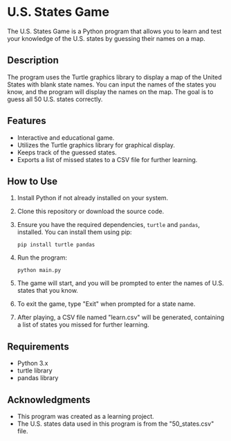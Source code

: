 # U.S. States Game

The U.S. States Game is a Python program that allows you to learn and test your knowledge of the U.S. states by guessing their names on a map.

## Description

The program uses the Turtle graphics library to display a map of the United States with blank state names. You can input the names of the states you know, and the program will display the names on the map. The goal is to guess all 50 U.S. states correctly.

## Features

- Interactive and educational game.
- Utilizes the Turtle graphics library for graphical display.
- Keeps track of the guessed states.
- Exports a list of missed states to a CSV file for further learning.

## How to Use

1. Install Python if not already installed on your system.

2. Clone this repository or download the source code.

3. Ensure you have the required dependencies, `turtle` and `pandas`, installed. You can install them using pip:

   ```
   pip install turtle pandas
   ```

4. Run the program:

   ```
   python main.py
   ```

5. The game will start, and you will be prompted to enter the names of U.S. states that you know.

6. To exit the game, type "Exit" when prompted for a state name.

7. After playing, a CSV file named "learn.csv" will be generated, containing a list of states you missed for further learning.

## Requirements

- Python 3.x
- turtle library
- pandas library

## Acknowledgments

- This program was created as a learning project.
- The U.S. states data used in this program is from the "50_states.csv" file.
